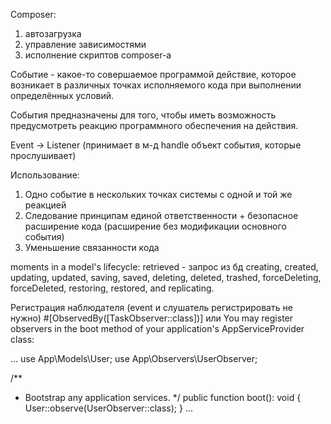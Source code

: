 Composer:
1. автозагрузка
2. управление зависимостями 
3. исполнение скриптов composer-a

Событие - какое-то совершаемое программой действие, которое возникает 
в различных точках исполняемого кода при выполнении определённых условий.

События предназначены для того, чтобы иметь возможность предусмотреть 
реакцию программного обеспечения на действия. 

Event -> Listener (принимает в м-д handle объект события, которые прослушивает)

Использование: 
1. Одно событие в нескольких точках системы с одной и той же реакцией
2. Следование принципам единой ответственности + безопасное расширение кода (расширение без модификации основного события)
3. Уменьшение связанности кода

moments in a model's lifecycle: 
retrieved - запрос из бд
creating, created, updating, updated, saving, saved, deleting, deleted, 
trashed, 
forceDeleting, 
forceDeleted, 
restoring, 
restored, 
and replicating.

Регистрация  наблюдателя (event и слушатель регистрировать не нужно)
#[ObservedBy([TaskObserver::class])]
или 
You may register observers in the boot method of your application's AppServiceProvider class:

...
use App\Models\User;
use App\Observers\UserObserver;

/**
* Bootstrap any application services.
  */
  public function boot(): void
  {
  User::observe(UserObserver::class);
  }
...